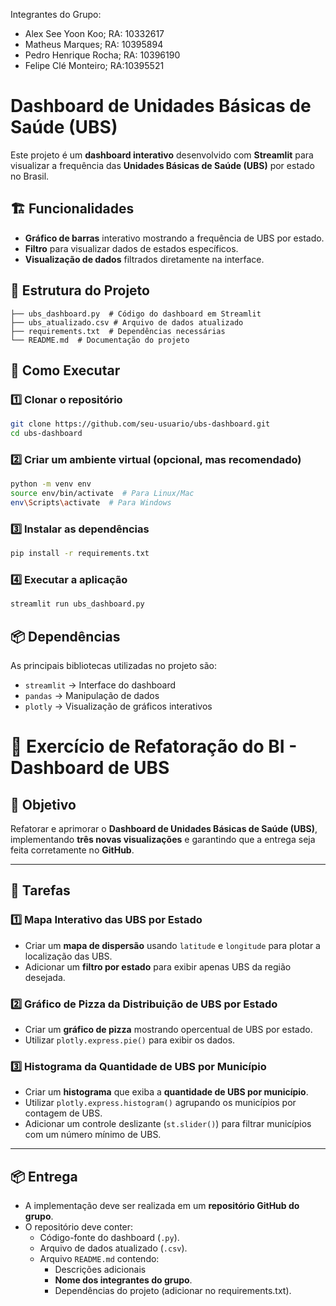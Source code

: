 
Integrantes do Grupo:
- Alex See Yoon Koo; RA: 10332617
- Matheus Marques; RA: 10395894
- Pedro Henrique Rocha; RA: 10396190
- Felipe Clé Monteiro; RA:10395521


# Dashboard de Unidades Básicas de Saúde (UBS)

Este projeto é um **dashboard interativo** desenvolvido com **Streamlit** para visualizar a frequência das **Unidades Básicas de Saúde (UBS)** por estado no Brasil.

## 🏗️ Funcionalidades
- **Gráfico de barras** interativo mostrando a frequência de UBS por estado.
- **Filtro** para visualizar dados de estados específicos.
- **Visualização de dados** filtrados diretamente na interface.

## 📂 Estrutura do Projeto
```
├── ubs_dashboard.py  # Código do dashboard em Streamlit
├── ubs_atualizado.csv # Arquivo de dados atualizado
├── requirements.txt  # Dependências necessárias
└── README.md  # Documentação do projeto
```

## 🚀 Como Executar
### 1️⃣ Clonar o repositório
```bash
git clone https://github.com/seu-usuario/ubs-dashboard.git
cd ubs-dashboard
```

### 2️⃣ Criar um ambiente virtual (opcional, mas recomendado)
```bash
python -m venv env
source env/bin/activate  # Para Linux/Mac
env\Scripts\activate  # Para Windows
```

### 3️⃣ Instalar as dependências
```bash
pip install -r requirements.txt
```

### 4️⃣ Executar a aplicação
```bash
streamlit run ubs_dashboard.py
```

## 📦 Dependências
As principais bibliotecas utilizadas no projeto são:
- `streamlit` → Interface do dashboard
- `pandas` → Manipulação de dados
- `plotly` → Visualização de gráficos interativos



# 📌 Exercício de Refatoração do BI - Dashboard de UBS

## 🎯 Objetivo
Refatorar e aprimorar o **Dashboard de Unidades Básicas de Saúde (UBS)**, implementando **três novas visualizações** e garantindo que a entrega seja feita corretamente no **GitHub**.

---

## 🚀 Tarefas

### 1️⃣ Mapa Interativo das UBS por Estado
- Criar um **mapa de dispersão** usando `latitude` e `longitude` para plotar a localização das UBS.
- Adicionar um **filtro por estado** para exibir apenas UBS da região desejada.

### 2️⃣ Gráfico de Pizza da Distribuição de UBS por Estado
- Criar um **gráfico de pizza** mostrando opercentual de UBS por estado.
- Utilizar `plotly.express.pie()` para exibir os dados.

### 3️⃣ Histograma da Quantidade de UBS por Município
- Criar um **histograma** que exiba a **quantidade de UBS por município**.
- Utilizar `plotly.express.histogram()` agrupando os municípios por contagem de UBS.
- Adicionar um controle deslizante (`st.slider()`) para filtrar municípios com um número mínimo de UBS.

---

## 📦 Entrega
- A implementação deve ser realizada em um **repositório GitHub do grupo**.
- O repositório deve conter:
  - Código-fonte do dashboard (`.py`).
  - Arquivo de dados atualizado (`.csv`).
  - Arquivo `README.md` contendo:
    - Descrições adicionais
    - **Nome dos integrantes do grupo**.
    - Dependências do projeto (adicionar no requirements.txt).
